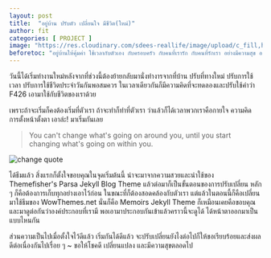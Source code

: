 ```yaml
---
layout: post
title:  "อยู่บ้าน ปรับตัว เปลี่ยนใจ มีชีวิต(ใหม่)"
author: fit
categories: [ PROJECT ]
image: "https://res.cloudinary.com/sdees-reallife/image/upload/c_fill,h_900,w_1350/v1590073462/IMG_20170619_103449_248.jpg"
beforetoc: "อยู่บ้านให้คุ้มค่า ใช้เวลากับตัวเอง กับครอบครัว กับคนที่เรารัก กับคนที่รักเรา อย่างมีความสุข อย่างมีคุณภาพ"
---
```


วันนี้ได้เริ่มทำงานใหม่หลังจากที่ช่วงนี้ต้องย้ายกลับมานั่งทำงารจากที่บ้าน ปรับที่ทางใหม่ ปรับการใช้เวลา ปรับการใช้ชีวิตประจำวันกันพอสมควร ในเวลาเดียวกันก็มีความคิดที่จะทดลองและปรับใช้คำว่า F426 เอามาใช้กับชีวิตของเราด้วย

เพราะถ้าจะเริ่มก็คงต้องเริ่มที่ตัวเรา ถ้าจะทำก็ทำที่ตัวเรา ว่าแล้วก็ได้เวลาพวกเราคือกายใจ ความคิด การตั้งหน้าตั้งตา เอาล่ะ! มาเริ่มกันเลย

> You can't change what's going on around you, until you start changing what's going on within you.

![change quote](https://res.cloudinary.com/sdees-reallife/image/upload/v1592725074/1517975396069.jpg)

ได้ธีมแล้ว สิ่งแรกก็ตั้งใจขอบคุณในจุดเริ่มต้นนี้ น่าจะมาจากความสวยและน่าใช้ของ Themefisher's Parsa Jekyll Blog Theme แล้วต่อมาก็เป็นขั้นตอนของการปรับเปลี่ยน หลัก ๆ ก็คือต้องการเก็บทุกอย่างเอาไว้ก่อน ในขณะที่ก็ต้องสอดคล้องกับตัวเรา แต่แล้วในตอนนี้ก็คือเปลี่ยนมาใช้ธีมของ WowThemes.net นั่นก็คือ Memoirs Jekyll Theme ก็เหมือนเคยคือขอบคุณและมาดูต่อกันว่าองค์ประกอบที่เรามี พอเอามาประกอบกันเข้าแล้วคราวนี้จะดูได้ ได้หน้าตาออกมาเป็นแบบไหนกัน

ส่วนความเป็นไปเมื่อตั้งใจไว้ดีแล้ว เริ่มกันได้ดีแล้ว จะปรับเปลี่ยนยังไงต่อไปก็ให้ขอเรียบร้อยและส่งผลดีต่อเนื่องกันไปเรื่อย ๆ ~ ขอให้โชคดี เปลี่ยนแปลง และมีความสุขตลอดไป
